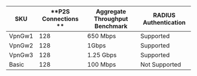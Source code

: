 | **SKU** | **P2S Connections **| **Aggregate Throughput Benchmark** | **RADIUS Authentication** |
|---|---|---|---|
| VpnGw1 | 128 | 650 Mbps  | Supported     |
| VpnGw2 | 128 | 1Gbps     | Supported     |
| VpnGw3 | 128 | 1.25 Gbps | Supported     |
| Basic  | 128 | 100 Mbps  | Not Supported |